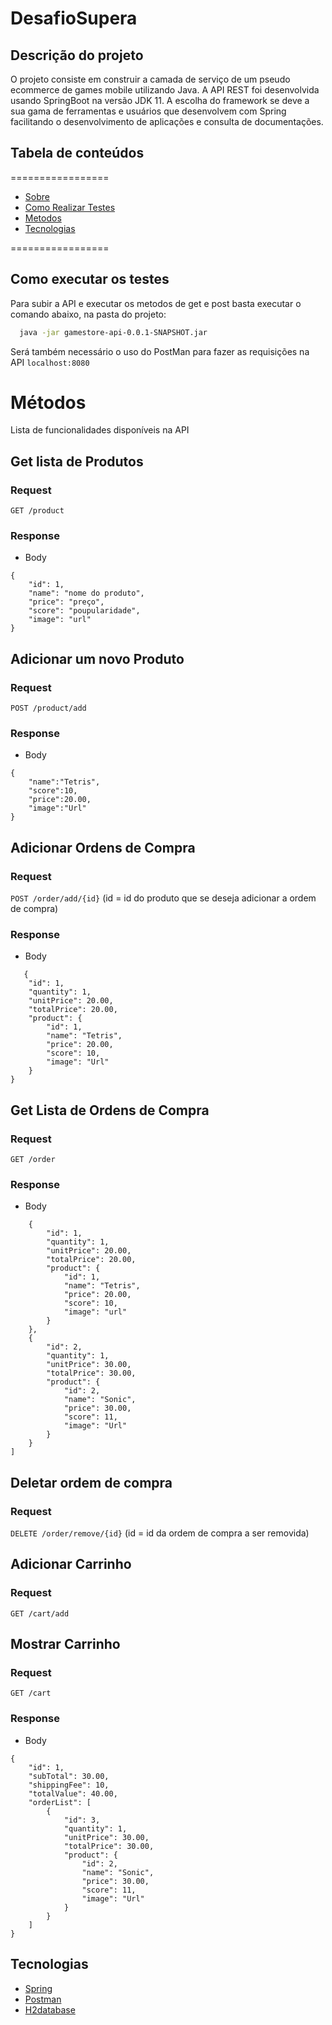 # DesafioSupera

## Descrição do projeto
O projeto consiste em construir a camada de serviço de um pseudo ecommerce de games mobile utilizando Java.
A API REST foi desenvolvida usando SpringBoot na versão JDK 11. A escolha do framework se deve a sua gama de ferramentas e usuários que desenvolvem com Spring facilitando o desenvolvimento de aplicações e consulta de documentações. 

## Tabela de conteúdos
=================
<!--ts-->
* [Sobre](#descrição-do-projeto)
* [Como Realizar Testes](#como-executar-os-testes)
* [Metodos](#métodos)
* [Tecnologias](#tecnologias)
<!--te-->
=================
## Como executar os testes
Para subir a API e executar os metodos de get e post basta executar o comando abaixo, na pasta do projeto:
```sh
  java -jar gamestore-api-0.0.1-SNAPSHOT.jar
  ```
  
  Será também necessário o uso do PostMan para fazer as requisições na API
  `localhost:8080`

# Métodos
Lista de funcionalidades disponíveis na API

## Get lista de Produtos

### Request

`GET /product`

### Response

+ Body
```
{
    "id": 1,
    "name": "nome do produto",
    "price": "preço",
    "score": "poupularidade",
    "image": "url"
}
```
## Adicionar um novo Produto

### Request
`POST /product/add`

### Response
+ Body
```
{
    "name":"Tetris",
    "score":10,
    "price":20.00,
    "image":"Url"
}
```
## Adicionar Ordens de Compra
### Request

`POST /order/add/{id}`
(id =  id do produto que se deseja adicionar a ordem de compra)
### Response

+ Body
```
   {
    "id": 1,
    "quantity": 1,
    "unitPrice": 20.00,
    "totalPrice": 20.00,
    "product": {
        "id": 1,
        "name": "Tetris",
        "price": 20.00,
        "score": 10,
        "image": "Url"
    }
}

```
## Get Lista de Ordens de Compra
### Request

`GET /order`

### Response

+ Body
```[
    {
        "id": 1,
        "quantity": 1,
        "unitPrice": 20.00,
        "totalPrice": 20.00,
        "product": {
            "id": 1,
            "name": "Tetris",
            "price": 20.00,
            "score": 10,
            "image": "url"
        }
    },
    {
        "id": 2,
        "quantity": 1,
        "unitPrice": 30.00,
        "totalPrice": 30.00,
        "product": {
            "id": 2,
            "name": "Sonic",
            "price": 30.00,
            "score": 11,
            "image": "Url"
        }
    }
]
```
## Deletar ordem de compra
### Request

`DELETE /order/remove/{id}`
(id = id da ordem de compra a ser removida)

## Adicionar Carrinho
### Request

`GET /cart/add`

## Mostrar Carrinho
### Request

`GET /cart`

### Response

+ Body
```
{
    "id": 1,
    "subTotal": 30.00,
    "shippingFee": 10,
    "totalValue": 40.00,
    "orderList": [
        {
            "id": 3,
            "quantity": 1,
            "unitPrice": 30.00,
            "totalPrice": 30.00,
            "product": {
                "id": 2,
                "name": "Sonic",
                "price": 30.00,
                "score": 11,
                "image": "Url"
            }
        }
    ]
}
```
## Tecnologias
- [Spring](https://spring.io/)
- [Postman](https://www.postman.com/)
- [H2database](https://www.h2database.com/html/main.html)
